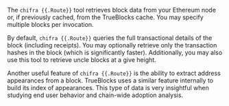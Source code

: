 The `chifra {{.Route}}` tool retrieves block data from your Ethereum node or, if previously cached, from the
TrueBlocks cache. You may specify multiple blocks per invocation.

By default, `chifra {{.Route}}` queries the full transactional details of the block (including receipts).
You may optionally retrieve only the transaction hashes in the block (which is significantly faster).
Additionally, you may also use this tool to retrieve uncle blocks at a give height.

Another useful feature of `chifra {{.Route}}` is the ability to extract address appearances from a block.
TrueBlocks uses a similar feature internally to build its index of appearances. This type of data
is very insightful when studying end user behavior and chain-wide adoption analysis.
